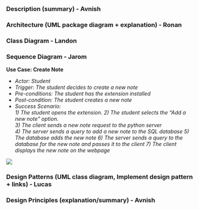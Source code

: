 ### Description (summary) - Avnish 
### Architecture (UML package diagram + explanation) - Ronan
### Class Diagram - Landon
### Sequence Diagram - Jarom
  **Use Case: Create Note**
  * *Actor: Student*  
  * *Trigger: The student decides to create a new note*  
  * *Pre-conditions: The student has the extension installed*  
  * *Post-condition: The student creates a new note*  
  * *Success Scenario:*  
    *1\) The student opens the extension.*
    *2\) The student selects the “Add a new note” option.*  
    *3\) The client sends a new note request to the python server*  
    *4\) The server sends a query to add a new note to the SQL database*
    *5\) The database adds the new note*
    *6\) The server sends a query to the database for the new note and passes it to the client*
    *7\) The client displays the new note on the webpage*

![](/markdownimages/D5-Sequence.png)
  
### Design Patterns (UML class diagram, Implement design pattern + links) - Lucas
### Design Principles (explanation/summary) - Avnish 
